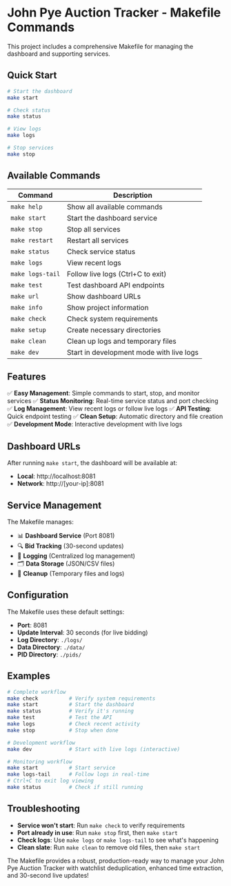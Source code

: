 # John Pye Auction Tracker - Makefile Commands

This project includes a comprehensive Makefile for managing the dashboard and supporting services.

## Quick Start

```bash
# Start the dashboard
make start

# Check status
make status

# View logs
make logs

# Stop services
make stop
```

## Available Commands

| Command | Description |
|---------|-------------|
| `make help` | Show all available commands |
| `make start` | Start the dashboard service |
| `make stop` | Stop all services |
| `make restart` | Restart all services |
| `make status` | Check service status |
| `make logs` | View recent logs |
| `make logs-tail` | Follow live logs (Ctrl+C to exit) |
| `make test` | Test dashboard API endpoints |
| `make url` | Show dashboard URLs |
| `make info` | Show project information |
| `make check` | Check system requirements |
| `make setup` | Create necessary directories |
| `make clean` | Clean up logs and temporary files |
| `make dev` | Start in development mode with live logs |

## Features

✅ **Easy Management**: Simple commands to start, stop, and monitor services
✅ **Status Monitoring**: Real-time service status and port checking
✅ **Log Management**: View recent logs or follow live logs
✅ **API Testing**: Quick endpoint testing
✅ **Clean Setup**: Automatic directory and file creation
✅ **Development Mode**: Interactive development with live logs

## Dashboard URLs

After running `make start`, the dashboard will be available at:
- **Local**: http://localhost:8081
- **Network**: http://[your-ip]:8081

## Service Management

The Makefile manages:
- 📊 **Dashboard Service** (Port 8081)
- 🔍 **Bid Tracking** (30-second updates)
- 📝 **Logging** (Centralized log management)
- 🗂️ **Data Storage** (JSON/CSV files)
- 🧹 **Cleanup** (Temporary files and logs)

## Configuration

The Makefile uses these default settings:
- **Port**: 8081
- **Update Interval**: 30 seconds (for live bidding)
- **Log Directory**: `./logs/`
- **Data Directory**: `./data/`
- **PID Directory**: `./pids/`

## Examples

```bash
# Complete workflow
make check          # Verify system requirements
make start          # Start the dashboard
make status         # Verify it's running
make test           # Test the API
make logs           # Check recent activity
make stop           # Stop when done

# Development workflow  
make dev            # Start with live logs (interactive)

# Monitoring workflow
make start          # Start service
make logs-tail      # Follow logs in real-time
# Ctrl+C to exit log viewing
make status         # Check if still running
```

## Troubleshooting

- **Service won't start**: Run `make check` to verify requirements
- **Port already in use**: Run `make stop` first, then `make start`
- **Check logs**: Use `make logs` or `make logs-tail` to see what's happening
- **Clean slate**: Run `make clean` to remove old files, then `make start`

The Makefile provides a robust, production-ready way to manage your John Pye Auction Tracker with watchlist deduplication, enhanced time extraction, and 30-second live updates!